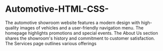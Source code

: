 # Automotive-HTML-CSS-
The automotive showroom website features a modern design with high-quality images of vehicles and a user-friendly navigation menu. The homepage highlights promotions and special events. The About Us section shares the showroom's history and commitment to customer satisfaction.  The Services page outlines various offerings
